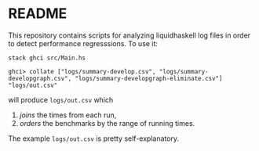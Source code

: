 # README

This repository contains scripts for analyzing liquidhaskell log files in order
to detect performance regresssions. To use it:

```
stack ghci src/Main.hs

ghci> collate ["logs/summary-develop.csv", "logs/summary-developgraph.csv", "logs/summary-developgraph-eliminate.csv"] "logs/out.csv"
```

will produce `logs/out.csv` which 

1. *joins* the times from each run,
2. *orders* the benchmarks by the range of running times.

The example `logs/out.csv` is pretty self-explanatory.

